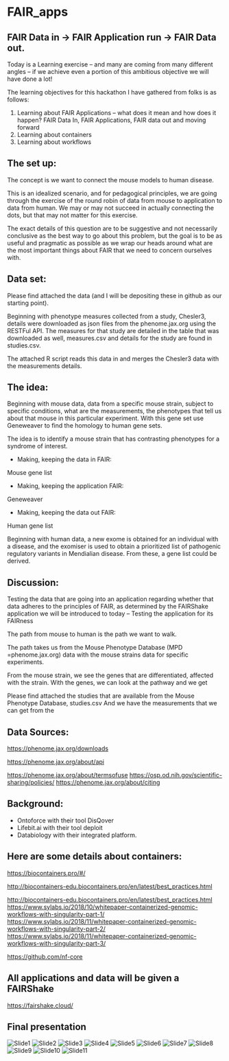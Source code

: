 # FAIR_apps
## FAIR Data in -> FAIR Application run -> FAIR Data out.
 
  Today is a Learning exercise – and many are coming from many different angles – if we achieve even a portion of this ambitious objective we will have done a lot!
 
   The learning objectives for this hackathon I have gathered from folks is as follows:

  1. Learning about FAIR Applications – what does it mean and how does it happen?  FAIR Data In, FAIR Applications, FAIR data out and moving forward
  2. Learning about containers
  3. Learning about workflows

## The set up:
 
The concept is we want to connect the mouse models to human disease.
 
This is an idealized scenario, and for pedagogical principles, we are going through the exercise of the round robin of data from mouse to application to data from human.   We may or may not succeed in actually connecting the dots, but that may not matter for this exercise.
 
The exact details of this question are to be suggestive and not necessarily conclusive as the best way to go about this problem, but the goal is to be as useful and pragmatic as possible as we wrap our heads around what are the most important things about FAIR that we need to concern ourselves with.
 
## Data set:

  Please find attached the data (and I will be depositing these in github as our starting point).   
 
  Beginning with phenotype measures collected from a study, Chesler3, details were downloaded as json files from the phenome.jax.org using the RESTFul API.  The measures for that study are detailed in the table that was downloaded as well, measures.csv and details for the study are found in studies.csv.
 
  The attached R script reads this data in and merges the Chesler3 data with the measurements details.
 
## The idea:
  Beginning with mouse data, data from a specific mouse strain, subject to specific conditions, what are the measurements, the phenotypes that tell us about that mouse in this particular experiment.   With this gene set use Geneweaver to find the homology to human gene sets.
 
  The idea is to identify a mouse strain that has contrasting phenotypes for a syndrome of interest.
 
  * Making, keeping the data in FAIR:
  
  Mouse gene list
 
  * Making, keeping the application FAIR:
  
  Geneweaver
 
  * Making, keeping the data out FAIR:
  
  Human gene list
 
  Beginning with human data, a new exome is obtained for an individual with a disease, and the exomiser is used to obtain a prioritized list of pathogenic regulatory variants in Mendialian disease.  From these, a gene list could be derived. 
 
## Discussion:
Testing the data that are going into an application regarding whether that data adheres to the principles of FAIR, as determined by the FAIRShake application we will be introduced to today – Testing the application for its FAIRness

The path from mouse to human is the path we want to walk.
 
The path takes us from the Mouse Phenotype Database (MPD =phenome.jax.org) data with the mouse strains data for specific experiments.
 
From the mouse strain, we see the genes that are differentiated, affected with the strain.
With the genes, we can look at the pathway and we get  
 
Please find attached the studies that are available from the Mouse Phenotype Database, studies.csv
And we have the measurements that we can get from the
 
## Data Sources:

  https://phenome.jax.org/downloads
 
  https://phenome.jax.org/about/api
 
  https://phenome.jax.org/about/termsofuse
  https://osp.od.nih.gov/scientific-sharing/policies/
  https://phenome.jax.org/about/citing
 
## Background:

  * Ontoforce with their tool DisQover
  * Lifebit.ai with their tool deploit
  * Databiology with their integrated platform.
 
## Here are some details about containers: 

  https://biocontainers.pro/#/
 
  http://biocontainers-edu.biocontainers.pro/en/latest/best_practices.html
 
  http://biocontainers-edu.biocontainers.pro/en/latest/best_practices.html
  https://www.sylabs.io/2018/10/whitepaper-containerized-genomic-workflows-with-singularity-part-1/
  https://www.sylabs.io/2018/11/whitepaper-containerized-genomic-workflows-with-singularity-part-2/
  https://www.sylabs.io/2018/11/whitepaper-containerized-genomic-workflows-with-singularity-part-3/
 
  https://github.com/nf-core
 
## All applications and data will be given a FAIRShake
  https://fairshake.cloud/
 
## Final presentation
![Slide1](https://github.com/NCBI-Hackathons/FAIR_apps/blob/master/Slide01.jpeg)
![Slide2](https://github.com/NCBI-Hackathons/FAIR_apps/blob/master/Slide02.jpeg)
![Slide3](https://github.com/NCBI-Hackathons/FAIR_apps/blob/master/Slide03.jpeg)
![Slide4](https://github.com/NCBI-Hackathons/FAIR_apps/blob/master/Slide04.jpeg)
![Slide5](https://github.com/NCBI-Hackathons/FAIR_apps/blob/master/Slide05.jpeg)
![Slide6](https://github.com/NCBI-Hackathons/FAIR_apps/blob/master/Slide06.jpeg)
![Slide7](https://github.com/NCBI-Hackathons/FAIR_apps/blob/master/Slide07.jpeg)
![Slide8](https://github.com/NCBI-Hackathons/FAIR_apps/blob/master/Slide08.jpeg)
![Slide9](https://github.com/NCBI-Hackathons/FAIR_apps/blob/master/Slide09.jpeg)
![Slide10](https://github.com/NCBI-Hackathons/FAIR_apps/blob/master/Slide10.jpeg)
![Slide11](https://github.com/NCBI-Hackathons/FAIR_apps/blob/master/Slide11.jpeg)

